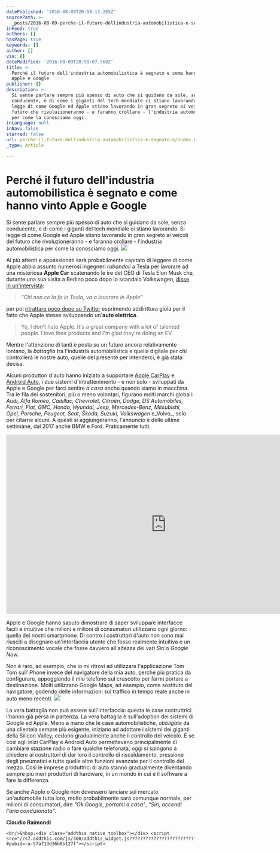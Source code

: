 ```yaml
---
datePublished: '2016-08-09T20:58:13.265Z'
sourcePath: >-
  _posts/2016-08-09-perche-il-futuro-dellindustria-automobilistica-e-segnato-e.md
inFeed: true
authors: []
hasPage: true
keywords: []
author: []
via: {}
dateModified: '2016-08-09T20:58:07.768Z'
title: >-
  Perché il futuro dell'industria automobilistica è segnato e come hanno vinto
  Apple e Google
publisher: {}
description: >-
  Si sente parlare sempre più spesso di auto che si guidano da sole, senza
  conducente, e di come i giganti del tech mondiale ci stiano lavorando. Si
  legge di come Google ed Apple stiano lavorando in gran segreto ai veicoli del
  futuro che rivoluzioneranno - e faranno crollare - l'industria automobilistica
  per come la conosciamo oggi.
inLanguage: null
inNav: false
starred: false
url: perche-il-futuro-dellindustria-automobilistica-e-segnato-e/index.html
_type: Article

---
```

# Perché il futuro dell'industria automobilistica è segnato e come hanno vinto Apple e Google

Si sente parlare sempre più spesso di auto che si guidano da sole, senza conducente, e di come i giganti del tech mondiale ci stiano lavorando. Si legge di come Google ed Apple stiano lavorando in gran segreto ai veicoli del futuro che rivoluzioneranno - e faranno crollare - l'industria automobilistica per come la conosciamo oggi.
![](https://the-grid-user-content.s3-us-west-2.amazonaws.com/c3b6585f-3615-49ca-8578-0e4767e21c37.jpg)

Ai più attenti e appassionati sarà probabilmente capitato di leggere di come Apple abbia assunto numerosi ingegneri _rubandoli_ a Tesla per lavorare ad una misteriosa **Apple Car** scatenando le ire del CEO di Tesla Elon Musk che, durante una sua visita a Berlino poco dopo lo scandalo Volkswagen, [disse in un'intervista][0]:

> _"Chi non ce la fa in Tesla, va a lavorare in Apple"_

per poi [ritrattare poco dopo su Twitter][1] esprimendo addirittura gioia per il fatto che Apple stesse sviluppando un'**auto elettrica**.

> Yo, I don't hate Apple. It's a great company with a lot of talented people. I love their products and I'm glad they're doing an EV.

Mentre l'attenzione di tanti è posta su un futuro ancora relativamente lontano, la _battaglia_ tra l'industria automobilistica e quella digitale per chi controllerà le nostre auto, quelle del presente per intenderci, è già stata decisa.

Alcuni produttori d'auto hanno iniziato a supportare [Apple CarPlay][2] e [Android Auto][3], i due sistemi d'intrattenimento - e non solo - sviluppati da Apple e Google per farci sentire _a casa_ anche quando siamo in macchina. Tra le fila dei sostenitori, più o meno volontari, figurano molti marchi globali: _Audi, Alfa Romeo, Cadillac, Chevrolet, Citroën, Dodge, DS Automobiles, Ferrari, Fiat, GMC, Honda, Hyundai, Jeep, Mercedes-Benz, Mitsubishi, Opel, Porsche, Peugeot, Seat, Škoda, Suzuki, Volkswagen_ e_Volvo_, solo per citarne alcuni. A questi si aggiungeranno, l'annuncio è delle ultime settimane, dal 2017 anche BMW e Ford. Praticamente tutti.

<iframe src="https://cdn.embedly.com/widgets/media.html?src=https%3A%2F%2Fwww.youtube.com%2Fembed%2FCqSDWoAhvLU%3Ffeature%3Doembed&amp;url=http%3A%2F%2Fwww.youtube.com%2Fwatch%3Fv%3DCqSDWoAhvLU&amp;image=https%3A%2F%2Fi.ytimg.com%2Fvi%2FCqSDWoAhvLU%2Fhqdefault.jpg&amp;key=b7d04c9b404c499eba89ee7072e1c4f7&amp;type=text%2Fhtml&amp;schema=youtube" width="854" height="480" scrolling="no" frameborder="0" allowfullscreen="" style=""></iframe>

Apple e Google hanno saputo dimostrare di saper sviluppare interfacce facili e intuitive che milioni e milioni di consumatori utilizzano ogni giorno: quella dei nostri smartphone. Di contro i costruttori d'auto non sono mai riusciti a disegnare un'interfaccia utente che fosse realmente intuitiva o un riconoscimento vocale che fosse davvero all'altezza dei vari _Siri_ o _Google Now._

Non è raro, ad esempio, che io mi ritrovi ad utilizzare l'applicazione Tom Tom sull'iPhone invece del navigatore della mia auto, perché più pratica da configurare, appoggiando il mio telefono sul cruscotto per farmi portare a destinazione. Molti utilizzano Google Maps, ad esempio, come sostituto del navigatore, godendo delle informazioni sul traffico in tempo reale anche in auto meno recenti.
![](https://the-grid-user-content.s3-us-west-2.amazonaws.com/cfadc6e6-3674-40e4-a895-f2e9a3d13bc6.jpg)

La vera battaglia non può essere sull'interfaccia: questa le case costruttrici l'hanno già persa in partenza. La vera battaglia è sull'adoption dei sistemi di Google ed Apple. Mano a mano che le case automobilistiche, _obbligate_ da una clientela sempre più esigente, iniziano ad adottare i sistemi dei giganti della Silicon Valley, cedono gradualmente anche il controllo del veicolo. E se così agli inizi CarPlay e Android Auto permettevano principalmente di cambiare stazione radio o fare qualche telefonata, oggi si spingono a chiedere ai costruttori di dar loro il controllo di riscaldamento, pressione degli pneumatici e tutte quelle altre funzioni avanzate per il controllo del mezzo. Così le imprese produttrici di auto stanno gradualmente diventando sempre più meri produttori di hardware, in un mondo in cui è il software a fare la differenza.

Se anche Apple o Google non dovessero lanciare sul mercato un'automobile tutta loro, molto probabilmente sarà comunque normale, per milioni di consumatori, dire _"Ok Google, portami a casa"_, _"Siri, accendi l'aria condizionata"_.

**Claudio Raimondi**

    <br/>&nbsp;<div class="addthis_native_toolbox"></div> <script src="//s7.addthis.com/js/300/addthis_widget.js?????????????????????????????????????????????#pubid=ra-57a713d36b8b127f"></script>



[0]: http://www.inc.com/business-insider/elon-musk-apple-hiring-tesla-engineers.html
[1]: https://twitter.com/elonmusk/status/652605371857530880
[2]: http://www.apple.com/ios/carplay/
[3]: https://www.android.com/auto/